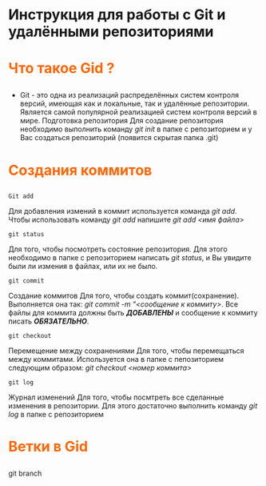 # Инструкция для работы с Git и удалёнными репозиториями

# <span style="color: #ff6600;">Что такое Gid ?</span></p>
- Git - это одна из реализаций распределённых систем контроля версий, имеющая как и локальные, так и удалённые репозитории. Является самой популярной реализацией систем контроля версий в мире.
Подготовка репозитория
Для создание репозитория необходимо выполнить команду *git init*  в папке с репозиторием и у Вас создаться репозиторий (появится скрытая папка .git)

# <span style="color: #ff6600;">Создания коммитов</span></p>

    Git add
Для добавления измений в коммит используется команда *git add*. Чтобы использовать команду 
*git add* напишите *git add <имя файла>*

    git status
Для того, чтобы посмотреть состояние репозитория. Для этого необходимо в папке с репозиторием написать 
*git status*, и Вы увидите были ли измения в файлах, или их не было.

    git commit
Создание коммитов
Для того, чтобы создать коммит(сохранение). Выполняется она так: *git commit -m "<сообщение к коммиту>*. Все файлы для коммита должны быть ***ДОБАВЛЕНЫ*** и сообщение к коммиту писать ***ОБЯЗАТЕЛЬНО***.

    git checkout
Перемещение между сохранениями
Для того, чтобы перемещаться между коммитами. Используется она в папке с пепозиторием следующим образом: *git checkout <номер коммита>*

    git log
Журнал изменений
Для того, чтобы посмтреть все сделанные изменения в репозитории. Для этого достаточно выполнить команду *git log* в папке с репозиторием

# <span style="color: #ff6600;">Ветки в Gid</span></p>

   git branch